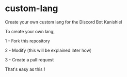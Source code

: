# custom-lang
Create your own custom lang for the Discord Bot Kanishiel

To create your own lang, 

 1 - Fork this repository
 
 2 - Modify (this will be explained later how)
 
 3 - Create a pull request


That's easy as this !

